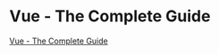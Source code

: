 # Vue - The Complete Guide
[Vue - The Complete Guide](https://www.udemy.com/course/vuejs-2-the-complete-guide/)